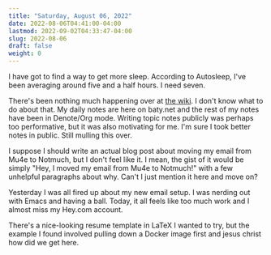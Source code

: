 ```yaml
---
title: "Saturday, August 06, 2022"
date: 2022-08-06T04:41:00-04:00
lastmod: 2022-09-02T04:33:47-04:00
slug: 2022-08-06
draft: false
weight: 0
---
```


I have got to find a way to get more sleep. According to Autosleep, I've been averaging around five and a half hours. I need seven.

There's been nothing much happening over at [the wiki](https://wiki.baty.net). I don't know what to do about that. My daily notes are here on baty.net and the rest of my notes have been in Denote/Org mode. Writing topic notes publicly was perhaps too performative, but it was also motivating for me. I'm sure I took better notes in public. Still mulling this over.

I suppose I should write an actual blog post about moving my email from Mu4e to Notmuch, but I don't feel like it. I mean, the gist of it would be simply "Hey, I moved my email from Mu4e to Notmuch!" with a few unhelpful paragraphs about why. Can't I just mention it here and move on?

Yesterday I was all fired up about my new email setup. I was nerding out with Emacs and having a ball. Today, it all feels like too much work and I almost miss my Hey.com account.

There's a nice-looking resume template in LaTeX I wanted to try, but the example I found involved pulling down a Docker image first and jesus christ how did we get here.

[//]: # "Exported with love from a post written in Org mode"
[//]: # "- https://github.com/kaushalmodi/ox-hugo"
